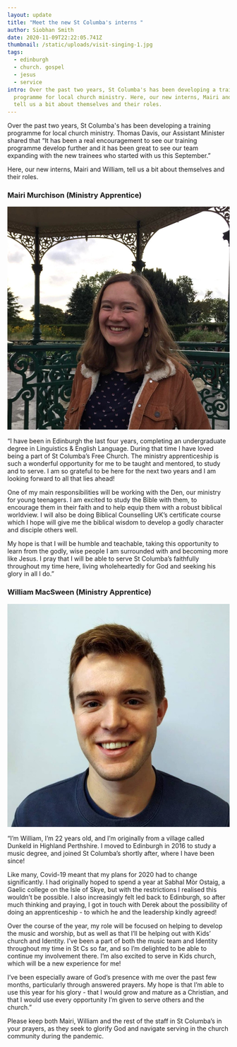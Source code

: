 ```yaml
---
layout: update
title: "Meet the new St Columba's interns "
author: Siobhan Smith
date: 2020-11-09T22:22:05.741Z
thumbnail: /static/uploads/visit-singing-1.jpg
tags:
  - edinburgh
  - church. gospel
  - jesus
  - service
intro: Over the past two years, St Columba's has been developing a training
  programme for local church ministry. Here, our new interns, Mairi and William,
  tell us a bit about themselves and their roles.
---
```

Over the past two years, St Columba's has been developing a training programme for local church ministry. Thomas Davis, our Assistant Minister shared that “It has been a real encouragement to see our training programme develop further and it has been great to see our team expanding with the new trainees who started with us this September.” 

Here, our new interns, Mairi and William, tell us a bit about themselves and their roles. 

### Mairi Murchison (Ministry Apprentice) 

<img alt="Mairi Murchison" src="/static/uploads/mairi.jpg"
    loading="lazy"
    class="w-32 h-32 rounded-full">

“I have been in Edinburgh the last four years, completing an undergraduate degree in Linguistics & English Language. During that time I have loved being a part of St Columba’s Free Church. The ministry apprenticeship is such a wonderful opportunity for me to be taught and mentored, to study and to serve. I am so grateful to be here for the next two years and I am looking forward to all that lies ahead!

One of my main responsibilities will be working with the Den, our ministry for young teenagers. I am excited to study the Bible with them, to encourage them in their faith and to help equip them with a robust biblical worldview. I will also be doing Biblical Counselling UK’s certificate course which I hope will give me the biblical wisdom to develop a godly character and disciple others well. 

My hope is that I will be humble and teachable, taking this opportunity to learn from the godly, wise people I am surrounded with and becoming more like Jesus. I pray that I will be able to serve St Columba’s faithfully throughout my time here, living wholeheartedly for God and seeking his glory in all I do.” 

### **William MacSween (Ministry Apprentice)**

<img alt="William MacSween" src="/static/uploads/william.jpg"
    loading="lazy"
    class="w-32 h-32 rounded-full">

“I’m William, I’m 22 years old, and I’m originally from a village called Dunkeld in Highland Perthshire. I moved to Edinburgh in 2016 to study a music degree, and joined St Columba’s shortly after, where I have been since! 

Like many, Covid-19 meant that my plans for 2020 had to change significantly. I had originally hoped to spend a year at Sabhal Mòr Ostaig, a Gaelic college on the Isle of Skye, but with the restrictions I realised this wouldn’t be possible. I also increasingly felt led back to Edinburgh, so after much thinking and praying, I got in touch with Derek about the possibility of doing an apprenticeship - to which he and the leadership kindly agreed!  

Over the course of the year, my role will be focused on helping to develop the music and worship, but as well as that I’ll be helping out with Kids’ church and Identity. I’ve been a part of both the music team and Identity throughout my time in St Cs so far, and so I’m delighted to be able to continue my involvement there. I’m also excited to serve in Kids church, which will be a new experience for me!

I’ve been especially aware of God’s presence with me over the past few months, particularly through answered prayers. My hope is that I’m able to use this year for his glory - that I would grow and mature as a Christian, and that I would use every opportunity I’m given to serve others and the church.”

Please keep both Mairi, William and the rest of the staff in St Columba’s in your prayers, as they seek to glorify God and navigate serving in the church community during the pandemic.
